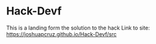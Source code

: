 # Hack-Devf
This is a landing form the solution to the hack
Link to site: https://joshuapcruz.github.io/Hack-Devf/src
